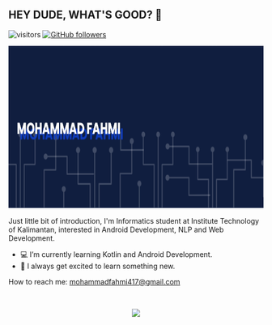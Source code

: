 ## HEY DUDE, WHAT'S GOOD? 👋
![visitors](https://visitor-badge.laobi.icu/badge?page_id=MohFahmi27.MohFahmi27) 
[![GitHub followers](https://img.shields.io/github/followers/MohFahmi27.svg?style=social&label=Followers)](https://github.com/MohFahmi27?tab=followers)

<img src="https://github.com/MohFahmi27/MohFahmi27/blob/main/banner.png" width="100%" height="320">

Just little bit of introduction, I'm Informatics student at Institute Technology of Kalimantan, interested in Android Development, NLP and Web Development. 

- :computer: I’m currently learning Kotlin and Android Development.
- 💬 I always get excited to learn something new.

How to reach me: mohammadfahmi417@gmail.com

<br>
<p align="center">
  <img src="https://github-readme-stats.vercel.app/api?username=MohFahmi27&show_icons=true&theme=algolia" width="50%">
</p>
